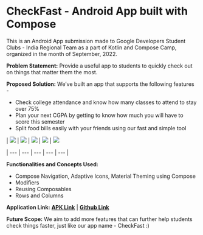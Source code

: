 # **CheckFast - Android App built with Compose**

This is an Android App submission made to Google Developers Student Clubs - India Regional Team as a part of Kotlin and Compose Camp, organized in the month of September, 2022.

**Problem Statement:** Provide a useful app to students to quickly check out on things that matter them the most.

**Proposed Solution:**  We’ve built an app that supports the following features -
* Check college attendance and know how many classes to attend to stay over 75%
* Plan your next CGPA by getting to know how much you will have to score this semester
* Split food bills easily with your friends using our fast and simple tool

| ![](![calculatorapplandingpage](https://user-images.githubusercontent.com/76510979/195999856-bc2c701f-eeeb-41fa-9e16-7bd6739d4df3.png)) 
| ![](![checkcattendancecoverdesignedit](https://user-images.githubusercontent.com/76510979/195999879-b67896bf-21e3-4e62-a008-40aa8ca1d646.png)) 
| ![](![logoapp](https://user-images.githubusercontent.com/76510979/195999900-25982f5e-7b15-4bc0-9fe7-6d8201e19525.png)) 
| ![](![plancgpadesignedit](https://user-images.githubusercontent.com/76510979/195999909-dc291f25-09a7-472f-8410-8755e5458cdd.png)) 
| ![](![splitbillscoverdesignedit](https://user-images.githubusercontent.com/76510979/195999918-2b2aa49b-ea29-437f-9076-d877a152686b.png)) 
 
| --- | --- | --- | --- | --- |

**Functionalities and Concepts Used:**
* Compose Navigation, Adaptive Icons, Material Theming using Compose
* Modifiers
* Reusing Composables
* Rows and Columns

**Application Link:** **[APK Link](https://drive.google.com/file/d/1GiFSWto0iwAcgIrdWPMtVvuNZTksVnv1/view?usp=sharing)**   |    **[Github Link](https://github.com/praneetha28-ai/checkFast)**

**Future Scope:** We aim to add more features that can further help students check things faster, just like our app name - CheckFast :)
